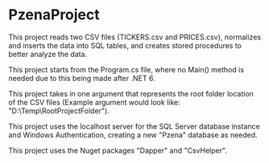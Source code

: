 # PzenaProject

This project reads two CSV files (TICKERS.csv and PRICES.csv), normalizes and inserts the data into SQL tables, and creates stored procedures to better analyze the data.

This project starts from the Program.cs file, where no Main() method is needed due to this being made after .NET 6.

This project takes in one argument that represents the root folder location of the CSV files (Example argument would look like: "D:\Temp\RootProjectFolder").

This project uses the localhost server for the SQL Server database instance and Windows Authentication, creating a new "Pzena" database as needed. 

This project uses the Nuget packages "Dapper" and "CsvHelper".
